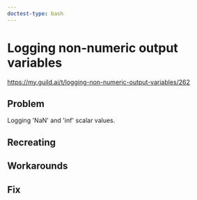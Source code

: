 ```yaml
---
doctest-type: bash
---
```


# Logging non-numeric output variables

https://my.guild.ai/t/logging-non-numeric-output-variables/262

## Problem

Logging 'NaN' and 'inf' scalar values.

## Recreating


## Workarounds


## Fix
